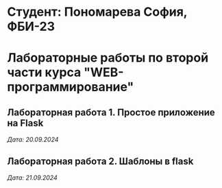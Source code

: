 # Студент: Пономарева София, ФБИ-23

# Лабораторные работы по второй части курса "WEB-программирование"

## Лабораторная работа 1. Простое приложение на Flask

*Дата: 20.09.2024*


## Лабораторная работа 2. Шаблоны в flask

*Дата: 21.09.2024*
